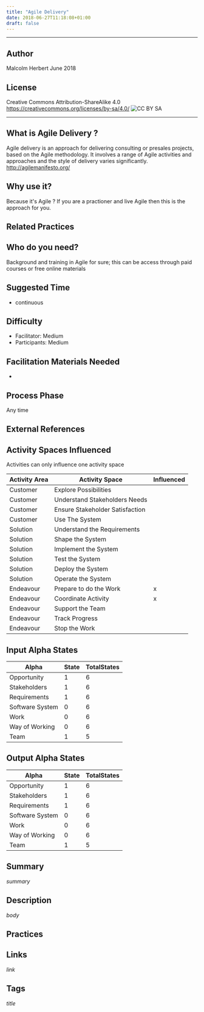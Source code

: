 ```yaml
---
title: "Agile Delivery"
date: 2018-06-27T11:18:08+01:00
draft: false
---
```



----------
## Author
Malcolm Herbert June 2018
## License
Creative Commons Attribution-ShareAlike 4.0
https://creativecommons.org/licenses/by-sa/4.0/
![CC BY SA](https://licensebuttons.net/l/by-sa/3.0/88x31.png)

----------

## What is Agile Delivery ?

Agile delivery is an approach for delivering consulting or presales projects, based on the Agile methodology.  It involves a range of Agile activities and approaches and the style of delivery varies significantly.  
http://agilemanifesto.org/

## Why use  it?

Because it's Agile ? If you are a practioner and live Agile then this is the approach for you.


## Related Practices


## Who do you need?

Background and training in Agile for sure; this can be access through paid courses or free online materials

## Suggested Time

- continuous


## Difficulty
- Facilitator: Medium
- Participants: Medium


## Facilitation Materials Needed
-

## Process Phase
Any time

## External References


## Activity Spaces Influenced
Activities can only influence one activity space

| Activity Area | Activity Space | Influenced |
|---------------|----------------|------------|
|Customer|Explore Possibilities||
|Customer|Understand Stakeholders Needs||
|Customer|Ensure Stakeholder Satisfaction||
|Customer|Use The System||
|Solution|Understand the Requirements||
|Solution|Shape the System||
|Solution|Implement the System||
|Solution|Test the System||
|Solution|Deploy the System||
|Solution|Operate the System||
|Endeavour|Prepare to do the Work|x|
|Endeavour|Coordinate Activity|x|
|Endeavour|Support the Team||
|Endeavour|Track Progress||
|Endeavour|Stop the Work||

## Input Alpha States
Alpha | State | TotalStates
---| --- | ---
Opportunity|1|6
Stakeholders|1|6
Requirements|1|6
Software System|0|6
Work|0|6
Way of Working|0|6
Team|1|5

## Output Alpha States
Alpha | State | TotalStates
---| --- | ---
Opportunity|1|6
Stakeholders|1|6
Requirements|1|6
Software System|0|6
Work|0|6
Way of Working|0|6
Team|1|5

## Summary
$summary$

## Description
$body$

## Practices

## Links
$link$

## Tags
$title$
